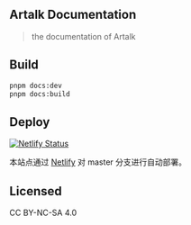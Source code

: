 ## Artalk Documentation

> the documentation of Artalk

## Build

```bash
pnpm docs:dev
pnpm docs:build
```

## Deploy

[![Netlify Status](https://api.netlify.com/api/v1/badges/6580cce0-4b27-465e-8d73-1e6a832942e9/deploy-status)](https://app.netlify.com/sites/focused-kilby-a3ec8c/deploys)

本站点通过 [Netlify](https://www.netlify.com/) 对 master 分支进行自动部署。

## Licensed
CC BY-NC-SA 4.0
